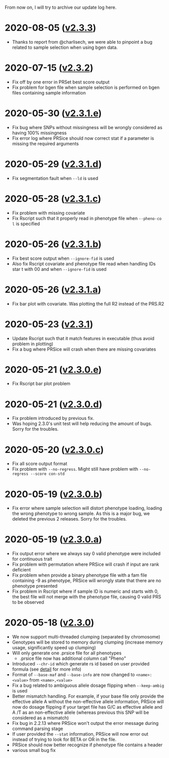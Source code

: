 From now on, I will try to archive our update log here. 
# 2020-08-05 ([v2.3.3](https://github.com/choishingwan/PRSice/tree/b075dda6c93b11ef1ba5ff81fb2fbaaff70ed9e3))
- Thanks to report from @charlisech, we were able to pinpoint a bug related to sample selection when using bgen data.

# 2020-07-15 ([v2.3.2](https://github.com/choishingwan/PRSice/tree/e4b146e7d118277660fdfc3f5813eaebe61433ce))
- Fix off by one error in PRSet best score output
- Fix problem for bgen file when sample selection is performed on bgen files containing sample information


# 2020-05-30 ([v2.3.1.e](https://github.com/choishingwan/PRSice/tree/dc04caa38c05e9f15484edaeb1cfce341da7cf1d))
- Fix bug where SNPs without missingness will be wrongly considered as having 100% missingness
- Fix error log where PRSice should now correct stat if a parameter is missing the required arguments 

# 2020-05-29 ([v2.3.1.d](https://github.com/choishingwan/PRSice/tree/1201ef4e3811dbe099fc9d49b7a463f48dc6025c))
- Fix segmentation fault when `--ld` is used

# 2020-05-28 ([v2.3.1.c](https://github.com/choishingwan/PRSice/tree/56b84ea6051cba23ee91bbbad4ebde272582bbd6))
- Fix problem with missing covariate
- Fix Rscript such that it properly read in phenotype file when `--pheno-co
l` is specified

# 2020-05-26 ([v2.3.1.b](https://github.com/choishingwan/PRSice/tree/9e756f9c8fe9f9ed24c4b5e6c770f64f3112eeb1))
- Fix best score output when `--ignore-fid` is used
- Also fix Rscript covariate and phenotype file read when handling IDs star
t with 00 and when `--ignore-fid` is used

# 2020-05-26 ([v2.3.1.a](https://github.com/choishingwan/PRSice/tree/86b002170316c63d1b7255c5f1d5f136242802c0))
- Fix bar plot with covariate. Was plotting the full R2 instead of the PRS.R2

# 2020-05-23 ([v2.3.1](https://github.com/choishingwan/PRSice/tree/91f4265ad5c30643c0676c6bb37a404fff021bc3))
- Update Rscript such that it match features in executable (thus avoid problem in plotting)
- Fix a bug where PRSice will crash when there are missing covariates


# 2020-05-21 ([v2.3.0.e](https://github.com/choishingwan/PRSice/tree/2b057f0eafa28762ec0c1245bc2f20aacadda05b))
- Fix Rscript bar plot problem

# 2020-05-21 ([v2.3.0.d](https://github.com/choishingwan/PRSice/tree/8784ab58b5171c5e4bbc5341de5baa68f5f5238f))
- Fix problem introduced by previous fix.
- Was hoping 2.3.0's unit test will help reducing the amount of bugs. Sorry for the troubles.

# 2020-05-20 ([v2.3.0.c](https://github.com/choishingwan/PRSice/tree/3fca49456ea5f0d84e01c06d0c491fbb5917181a))
- Fix all score output format
- Fix problem with `--no-regress`. Might still have problem with `--no-regress --score con-std`
    

# 2020-05-19 ([v2.3.0.b](https://github.com/choishingwan/PRSice/tree/a999a862b83599497bcea3fa16cde340dca52e11))
- Fix error where sample selection will distort phenotype loading, loading the wrong phenotype to wrong sample. As
this is a major bug, we deleted the previous 2 releases. Sorry for the troubles.

# 2020-05-19 ([v2.3.0.a](https://github.com/choishingwan/PRSice/tree/87c8571f8b27d39cfe6d8ec3b00e059d0ecf0376))
- Fix output error where we always say 0 valid phenotype were included for continuous trait
- Fix problem with permutation where PRSice will crash if input are rank deficient
- Fix problem when provide a binary phenotype file with a fam file containing -9 as phenotype, PRSice will wrongly state that there are no phenotype presented
- Fix problem in Rscript where if sample ID is numeric and starts with 0, the best file will not merge with the phenotype file, causing 0 valid PRS to be observed

# 2020-05-18 ([v2.3.0](https://github.com/choishingwan/PRSice/tree/2.3.0))
- We now support multi-threaded clumping (separated by chromosome)
- Genotypes will be stored to memory during clumping (increase memory usage, significantly speed up clumping)
- Will only generate one .prsice file for all phenotypes
    - .prsice file now has additional column call "Pheno"
- Introduced `--chr-id` which generate rs id based on user provided formula (see [detail](command_detail.md) for more info)
- Format of `--base-maf` and `--base-info` are now changed to `<name>:<value>` from `<name>,<value>`
- Fix a bug related to ambiguous allele dosage flipping when `--keep-ambig` is used
- Better mismatch handling. For example, if your base file only provide the effective allele A without the non-effective allele information, PRSice will now do dosage flipping if your target file has G/C as effective allele and A /T as an non-effective allele (whereas previous this SNP will be considered as a mismatch)
- Fix bug in 2.2.13 where PRSice won't output the error message during command parsing stage
- If user provided the `--stat` information, PRSice will now error out instead of trying to look for BETA or OR in the file. 
- PRSice should now better recognize if phenotype file contains a header
- various small bug fix
